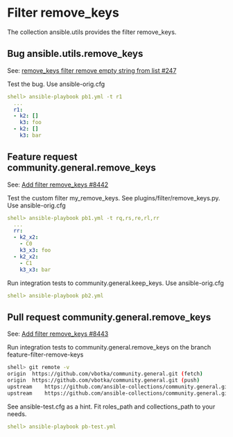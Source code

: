 Filter remove_keys
==================

The collection ansible.utils provides the filter remove_keys.


Bug ansible.utils.remove_keys
-----------------------------

See: [remove_keys filter remove empty string from list #247](https://github.com/ansible-collections/ansible.utils/issues/247)

Test the bug. Use ansible-orig.cfg

```yaml
shell> ansible-playbook pb1.yml -t r1
  ...
  r1:
  - k2: []
    k3: foo
  - k2: []
    k3: bar
```


Feature request community.general.remove_keys
---------------------------------------------

See: [Add filter remove_keys #8442](https://github.com/ansible-collections/community.general/issues/8442)

Test the custom filter my_remove_keys. See
plugins/filter/remove_keys.py. Use ansible-orig.cfg

```yaml
shell> ansible-playbook pb1.yml -t rq,rs,re,rl,rr
  ...
  rr:
  - k2_x2:
    - C0
    k3_x3: foo
  - k2_x2:
    - C1
    k3_x3: bar
```

Run integration tests to community.general.keep_keys. Use
ansible-orig.cfg

```yaml
shell> ansible-playbook pb2.yml

```


Pull request community.general.remove_keys
------------------------------------------

See: [Add filter remove_keys #8443](https://github.com/ansible-collections/community.general/pull/8443)

Run integration tests to community.general.remove_keys on the branch feature-filter-remove-keys

```bash
shell> git remote -v
origin	https://github.com/vbotka/community.general.git (fetch)
origin	https://github.com/vbotka/community.general.git (push)
upstream	https://github.com/ansible-collections/community.general.git (fetch)
upstream	https://github.com/ansible-collections/community.general.git (push)
```

See ansible-test.cfg as a hint. Fit roles_path and collections_path to
your needs.

```yaml
shell> ansible-playbook pb-test.yml

```
